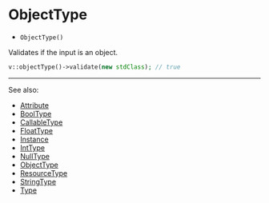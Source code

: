 # ObjectType

- `ObjectType()`

Validates if the input is an object.

```php
v::objectType()->validate(new stdClass); // true
```

***
See also:

  * [Attribute](Attribute.md)
  * [BoolType](BoolType.md)
  * [CallableType](CallableType.md)
  * [FloatType](FloatType.md)
  * [Instance](Instance.md)
  * [IntType](IntType.md)
  * [NullType](NullType.md)
  * [ObjectType](ObjectType.md)
  * [ResourceType](ResourceType.md)
  * [StringType](StringType.md)
  * [Type](Type.md)
